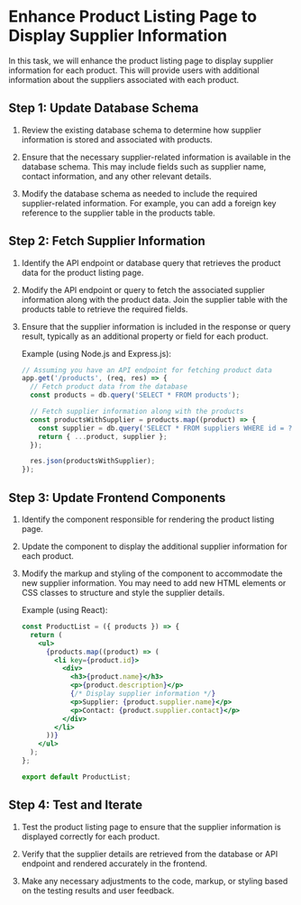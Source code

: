 # Enhance Product Listing Page to Display Supplier Information

In this task, we will enhance the product listing page to display supplier information for each product. This will provide users with additional information about the suppliers associated with each product.

## Step 1: Update Database Schema

1. Review the existing database schema to determine how supplier information is stored and associated with products.

2. Ensure that the necessary supplier-related information is available in the database schema. This may include fields such as supplier name, contact information, and any other relevant details.

3. Modify the database schema as needed to include the required supplier-related information. For example, you can add a foreign key reference to the supplier table in the products table.

## Step 2: Fetch Supplier Information

1. Identify the API endpoint or database query that retrieves the product data for the product listing page.

2. Modify the API endpoint or query to fetch the associated supplier information along with the product data. Join the supplier table with the products table to retrieve the required fields.

3. Ensure that the supplier information is included in the response or query result, typically as an additional property or field for each product.

    Example (using Node.js and Express.js):
    
    ```javascript
    // Assuming you have an API endpoint for fetching product data
    app.get('/products', (req, res) => {
      // Fetch product data from the database
      const products = db.query('SELECT * FROM products');
    
      // Fetch supplier information along with the products
      const productsWithSupplier = products.map((product) => {
        const supplier = db.query('SELECT * FROM suppliers WHERE id = ?', product.supplierId);
        return { ...product, supplier };
      });
    
      res.json(productsWithSupplier);
    });
    ```

## Step 3: Update Frontend Components

1. Identify the component responsible for rendering the product listing page.

2. Update the component to display the additional supplier information for each product.

3. Modify the markup and styling of the component to accommodate the new supplier information. You may need to add new HTML elements or CSS classes to structure and style the supplier details.

    Example (using React):
    
    ```jsx
    const ProductList = ({ products }) => {
      return (
        <ul>
          {products.map((product) => (
            <li key={product.id}>
              <div>
                <h3>{product.name}</h3>
                <p>{product.description}</p>
                {/* Display supplier information */}
                <p>Supplier: {product.supplier.name}</p>
                <p>Contact: {product.supplier.contact}</p>
              </div>
            </li>
          ))}
        </ul>
      );
    };
    
    export default ProductList;
    ```

## Step 4: Test and Iterate

1. Test the product listing page to ensure that the supplier information is displayed correctly for each product.

2. Verify that the supplier details are retrieved from the database or API endpoint and rendered accurately in the frontend.

3. Make any necessary adjustments to the code, markup, or styling based on the testing results and user feedback.

